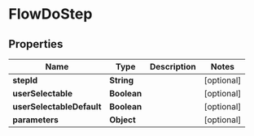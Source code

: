 
# FlowDoStep

## Properties
Name | Type | Description | Notes
------------ | ------------- | ------------- | -------------
**stepId** | **String** |  |  [optional]
**userSelectable** | **Boolean** |  |  [optional]
**userSelectableDefault** | **Boolean** |  |  [optional]
**parameters** | **Object** |  |  [optional]



